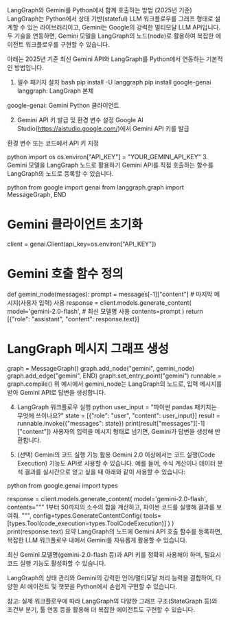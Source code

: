 LangGraph와 Gemini를 Python에서 함께 호출하는 방법 (2025년 기준)
LangGraph는 Python에서 상태 기반(stateful) LLM 워크플로우를 그래프 형태로 설계할 수 있는 라이브러리이고, Gemini는 Google의 강력한 멀티모달 LLM API입니다. 두 기술을 연동하면, Gemini 모델을 LangGraph의 노드(node)로 활용하여 복잡한 에이전트 워크플로우를 구현할 수 있습니다.

아래는 2025년 기준 최신 Gemini API와 LangGraph를 Python에서 연동하는 기본적인 방법입니다.

1. 필수 패키지 설치
bash
pip install -U langgraph
pip install google-genai
langgraph: LangGraph 본체

google-genai: Gemini Python 클라이언트

2. Gemini API 키 발급 및 환경 변수 설정
Google AI Studio(https://aistudio.google.com/)에서 Gemini API 키를 발급

환경 변수 또는 코드에서 API 키 지정

python
import os
os.environ["API_KEY"] = "YOUR_GEMINI_API_KEY"
3. Gemini 모델을 LangGraph 노드로 활용하기
Gemini API를 직접 호출하는 함수를 LangGraph의 노드로 등록할 수 있습니다.

python
from google import genai
from langgraph.graph import MessageGraph, END

# Gemini 클라이언트 초기화
client = genai.Client(api_key=os.environ["API_KEY"])

# Gemini 호출 함수 정의
def gemini_node(messages):
    prompt = messages[-1]["content"]  # 마지막 메시지(사용자 입력) 사용
    response = client.models.generate_content(
        model='gemini-2.0-flash',  # 최신 모델명 사용
        contents=prompt
    )
    return [{"role": "assistant", "content": response.text}]

# LangGraph 메시지 그래프 생성
graph = MessageGraph()
graph.add_node("gemini", gemini_node)
graph.add_edge("gemini", END)
graph.set_entry_point("gemini")
runnable = graph.compile()
위 예시에서 gemini_node는 LangGraph의 노드로, 입력 메시지를 받아 Gemini API로 답변을 생성합니다.

4. LangGraph 워크플로우 실행
python
user_input = "파이썬 pandas 패키지는 무엇에 쓰이나요?"
state = [{"role": "user", "content": user_input}]
result = runnable.invoke({"messages": state})
print(result["messages"][-1]["content"])
사용자의 입력을 메시지 형태로 넘기면, Gemini가 답변을 생성해 반환합니다.

5. (선택) Gemini의 코드 실행 기능 활용
Gemini 2.0 이상에서는 코드 실행(Code Execution) 기능도 API로 사용할 수 있습니다. 예를 들어, 수식 계산이나 데이터 분석 결과를 실시간으로 얻고 싶을 때 아래와 같이 사용할 수 있습니다:

python
from google.genai import types

response = client.models.generate_content(
    model='gemini-2.0-flash',
    contents="""
    1부터 50까지의 소수의 합을 계산하고, 파이썬 코드를 실행해 결과를 보여줘.
    """,
    config=types.GenerateContentConfig(
        tools=[types.Tool(code_execution=types.ToolCodeExecution)]
    )
)
print(response.text)
요약
LangGraph의 노드에 Gemini API 호출 함수를 등록하면, 복잡한 LLM 워크플로우 내에서 Gemini를 자유롭게 활용할 수 있습니다.

최신 Gemini 모델명(gemini-2.0-flash 등)과 API 키를 정확히 사용해야 하며, 필요시 코드 실행 기능도 활성화할 수 있습니다.

LangGraph의 상태 관리와 Gemini의 강력한 언어/멀티모달 처리 능력을 결합하여, 다양한 AI 에이전트 및 챗봇을 Python에서 손쉽게 구현할 수 있습니다.

참고: 실제 워크플로우에 따라 LangGraph의 다양한 그래프 구조(StateGraph 등)와 조건부 분기, 툴 연동 등을 활용해 더 복잡한 에이전트도 구현할 수 있습니다.
